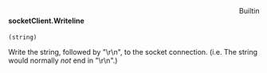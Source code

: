 <div style="float:right"><span class="builtin">Builtin</span></div>

#### socketClient.Writeline

``` suneido
(string)
```

Write the string, followed by "\r\n", to the socket connection.
(i.e. The string would normally *not* end in "\r\n".)